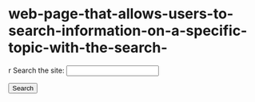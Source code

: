 # web-page-that-allows-users-to-search-information-on-a-specific-topic-with-the-search-
r
<label for="site-search">Search the site:</label>
<input type="search" id="site-search" name="q">

<button>Search</button>
